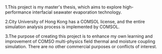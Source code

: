 1.This project is my master's thesis, 
which aims to explore high-performance interfacial seawater evaporation technology.

2.City University of Hong Kong has a COMSOL license, and the entire simulation 
analysis process is implemented by COMSOL.

3.The purpose of creating this project is to enhance my own learning and 
improvement of COMSO multi-physics field thermal and moisture coupling 
simulation. There are no other commercial purposes or conflicts of interest.
